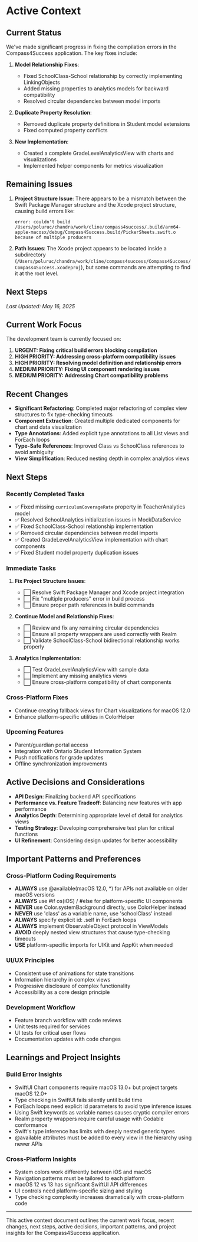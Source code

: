 # Active Context

## Current Status

We've made significant progress in fixing the compilation errors in the Compass4Success application. The key fixes include:

1. **Model Relationship Fixes**:
   - Fixed SchoolClass-School relationship by correctly implementing LinkingObjects
   - Added missing properties to analytics models for backward compatibility
   - Resolved circular dependencies between model imports

2. **Duplicate Property Resolution**:
   - Removed duplicate property definitions in Student model extensions
   - Fixed computed property conflicts

3. **New Implementation**:
   - Created a complete GradeLevelAnalyticsView with charts and visualizations
   - Implemented helper components for metrics visualization

## Remaining Issues

1. **Project Structure Issue**: There appears to be a mismatch between the Swift Package Manager structure and the Xcode project structure, causing build errors like:
   ```
   error: couldn't build /Users/poluruc/chandra/work/cline/compass4success/.build/arm64-apple-macosx/debug/Compass4Success.build/PickerSheets.swift.o because of multiple producers
   ```

2. **Path Issues**: The Xcode project appears to be located inside a subdirectory (`/Users/poluruc/chandra/work/cline/compass4success/Compass4Success/Compass4Success.xcodeproj`), but some commands are attempting to find it at the root level.

## Next Steps

*Last Updated: May 16, 2025*

## Current Work Focus

The development team is currently focused on:

1. **URGENT: Fixing critical build errors blocking compilation**
2. **HIGH PRIORITY: Addressing cross-platform compatibility issues**
3. **HIGH PRIORITY: Resolving model definition and relationship errors**
4. **MEDIUM PRIORITY: Fixing UI component rendering issues**
5. **MEDIUM PRIORITY: Addressing Chart compatibility problems**

## Recent Changes

- **Significant Refactoring**: Completed major refactoring of complex view structures to fix type-checking timeouts
- **Component Extraction**: Created multiple dedicated components for chart and data visualization
- **Type Annotations**: Added explicit type annotations to all List views and ForEach loops
- **Type-Safe References**: Improved Class vs SchoolClass references to avoid ambiguity
- **View Simplification**: Reduced nesting depth in complex analytics views

## Next Steps

### Recently Completed Tasks

- ✅ Fixed missing `curriculumCoverageRate` property in TeacherAnalytics model
- ✅ Resolved SchoolAnalytics initialization issues in MockDataService
- ✅ Fixed SchoolClass-School relationship implementation
- ✅ Removed circular dependencies between model imports
- ✅ Created GradeLevelAnalyticsView implementation with chart components
- ✅ Fixed Student model property duplication issues

### Immediate Tasks

1. **Fix Project Structure Issues**:
   - ⬜ Resolve Swift Package Manager and Xcode project integration
   - ⬜ Fix "multiple producers" error in build process
   - ⬜ Ensure proper path references in build commands

2. **Continue Model and Relationship Fixes**:
   - ⬜ Review and fix any remaining circular dependencies
   - ⬜ Ensure all property wrappers are used correctly with Realm
   - ⬜ Validate SchoolClass-School bidirectional relationship works properly

3. **Analytics Implementation**:
   - ⬜ Test GradeLevelAnalyticsView with sample data
   - ⬜ Implement any missing analytics views
   - ⬜ Ensure cross-platform compatibility of chart components

### Cross-Platform Fixes
- Continue creating fallback views for Chart visualizations for macOS 12.0
- Enhance platform-specific utilities in ColorHelper

### Upcoming Features

- Parent/guardian portal access
- Integration with Ontario Student Information System
- Push notifications for grade updates
- Offline synchronization improvements

## Active Decisions and Considerations

- **API Design**: Finalizing backend API specifications
- **Performance vs. Feature Tradeoff**: Balancing new features with app performance
- **Analytics Depth**: Determining appropriate level of detail for analytics views
- **Testing Strategy**: Developing comprehensive test plan for critical functions
- **UI Refinement**: Considering design updates for better accessibility

## Important Patterns and Preferences

### Cross-Platform Coding Requirements

- **ALWAYS** use @available(macOS 12.0, *) for APIs not available on older macOS versions
- **ALWAYS** use #if os(iOS) / #else for platform-specific UI components
- **NEVER** use Color.systemBackground directly, use ColorHelper instead
- **NEVER** use 'class' as a variable name, use 'schoolClass' instead
- **ALWAYS** specify explicit id: \.self in ForEach loops
- **ALWAYS** implement ObservableObject protocol in ViewModels
- **AVOID** deeply nested view structures that cause type-checking timeouts
- **USE** platform-specific imports for UIKit and AppKit when needed

### UI/UX Principles

- Consistent use of animations for state transitions
- Information hierarchy in complex views
- Progressive disclosure of complex functionality
- Accessibility as a core design principle

### Development Workflow

- Feature branch workflow with code reviews
- Unit tests required for services
- UI tests for critical user flows
- Documentation updates with code changes

## Learnings and Project Insights

### Build Error Insights

- SwiftUI Chart components require macOS 13.0+ but project targets macOS 12.0+
- Type checking in SwiftUI fails silently until build time
- ForEach loops need explicit id parameters to avoid type inference issues
- Using Swift keywords as variable names causes cryptic compiler errors
- Realm property wrappers require careful usage with Codable conformance
- Swift's type inference has limits with deeply nested generic types
- @available attributes must be added to every view in the hierarchy using newer APIs

### Cross-Platform Insights

- System colors work differently between iOS and macOS
- Navigation patterns must be tailored to each platform
- macOS 12 vs 13 has significant SwiftUI API differences
- UI controls need platform-specific sizing and styling
- Type checking complexity increases dramatically with cross-platform code

---

This active context document outlines the current work focus, recent changes, next steps, active decisions, important patterns, and project insights for the Compass4Success application.

